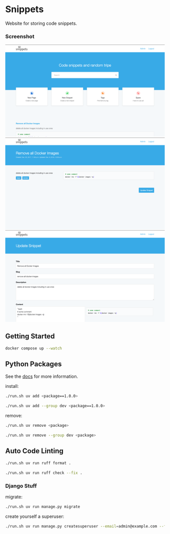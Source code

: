# Snippets

Website for storing code snippets.

### Screenshot

![Screenshot](screenshot_1.png)
![Screenshot](screenshot_2.png)
![Screenshot](screenshot_3.png)

## Getting Started

```bash
docker compose up --watch
```

## Python Packages

See the [docs](https://docs.astral.sh/uv/) for more information.

install:
```bash
./run.sh uv add <package==1.0.0>
```
```bash
./run.sh uv add --group dev <package==1.0.0>
```

remove:
```bash
./run.sh uv remove <package>
```
```bash
./run.sh uv remove --group dev <package>
```

## Auto Code Linting

```bash
./run.sh uv run ruff format .
```

```bash
./run.sh uv run ruff check --fix .
```

### Django Stuff

migrate:
```bash
./run.sh uv run manage.py migrate
```

create yourself a superuser:
    
```bash
./run.sh uv run manage.py createsuperuser --email=admin@example.com --first_name=Admin --last_name=User
```
